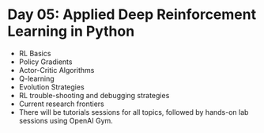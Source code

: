 # Day 05: Applied Deep Reinforcement Learning in Python

- RL Basics
- Policy Gradients
- Actor-Critic Algorithms
- Q-learning
- Evolution Strategies
- RL trouble-shooting and debugging strategies
- Current research frontiers
- There will be tutorials sessions for all topics, followed by hands-on lab sessions using OpenAI Gym.